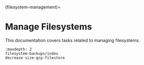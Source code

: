 (filesystem-management)=
# Manage Filesystems

This documentation covers tasks related to managing filesystems.

```{toctree}
:maxdepth: 2
filesystem-backups/index
decrease-size-gcp-filestore
```
